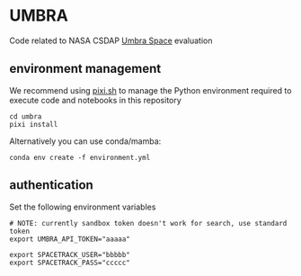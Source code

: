 # UMBRA

Code related to NASA CSDAP [Umbra Space](https://umbra.space) evaluation 

## environment management

We recommend using [pixi.sh](https://pixi.sh/latest/) to manage the Python environment required to execute code and notebooks in this repository

```
cd umbra
pixi install
```

Alternatively you can use conda/mamba:
```
conda env create -f environment.yml
```

## authentication

Set the following environment variables
```
# NOTE: currently sandbox token doesn't work for search, use standard token
export UMBRA_API_TOKEN="aaaaa"

export SPACETRACK_USER="bbbbb"
export SPACETRACK_PASS="ccccc"
```